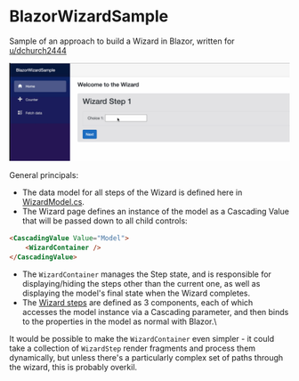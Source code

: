# BlazorWizardSample
 Sample of an approach to build a Wizard in Blazor, written for [u/dchurch2444](https://www.reddit.com/user/dchurch2444/)

<img src="./WizardSample.gif">

General principals: 
* The data model for all steps of the Wizard is defined here in [WizardModel.cs](https://github.com/Webreaper/BlazorWizardSample/blob/main/BlazorWizardSample/Data/WizardModel.cs).
* The Wizard page defines an instance of the model as a Cascading Value that will be passed down to all child controls:

```HTML
<CascadingValue Value="Model">
    <WizardContainer />
</CascadingValue>
```
* The `WizardContainer` manages the Step state, and is responsible for displaying/hiding the steps other than the current one, as well as displaying the model's final state when the Wizard completes.
* The [Wizard steps](https://github.com/Webreaper/BlazorWizardSample/tree/main/BlazorWizardSample/Shared/WizardSteps) are defined as 3 components, each of which accesses the model instance via a Cascading parameter, and then binds to the properties in the model as normal with Blazor.\

It would be possible to make the `WizardContainer` even simpler - it could take a collection of `WizardStep` render fragments and process them dynamically, but unless there's a particularly complex set of paths through the wizard, this is probably overkil.
